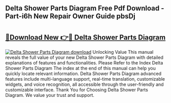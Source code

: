 ## Delta Shower Parts Diagram Free Pdf Download - Part-i6h New Repair Owner Guide pbsDj

# <h2><a href="http://dfhlimx.blite.top/?on=Delta+Shower+Parts+Diagram">🔗Download New 👉🔴 Delta Shower Parts Diagram</a></h2>

[![Delta Shower Parts Diagram download](https://i.imgur.com/lujVjoI.png)](http://dfhlimx.blite.top/?on=Delta+Shower+Parts+Diagram)
Unlocking Value This manual reveals the full value of your new Delta Shower Parts Diagram with detailed explanations of features and functionalities. Please Refer to the Index Delta Shower Parts Diagram The index at the end of this manual can help you quickly locate relevant information. Delta Shower Parts Diagram advanced features include multi-language support, real-time translation, customizable widgets, and voice recognition, all accessible through the user-friendly and customizable interface. Thank You for Choosing Delta Shower Parts Diagram. We value your trust and support.
